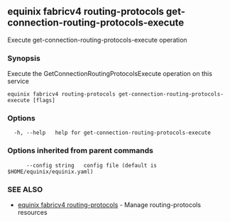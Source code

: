## equinix fabricv4 routing-protocols get-connection-routing-protocols-execute

Execute get-connection-routing-protocols-execute operation

### Synopsis

Execute the GetConnectionRoutingProtocolsExecute operation on this service

```
equinix fabricv4 routing-protocols get-connection-routing-protocols-execute [flags]
```

### Options

```
  -h, --help   help for get-connection-routing-protocols-execute
```

### Options inherited from parent commands

```
      --config string   config file (default is $HOME/equinix/equinix.yaml)
```

### SEE ALSO

* [equinix fabricv4 routing-protocols](equinix_fabricv4_routing-protocols.md)	 - Manage routing-protocols resources


